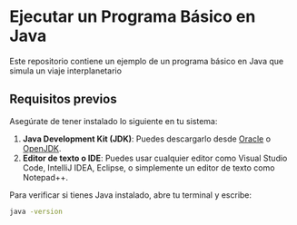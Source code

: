 # Ejecutar un Programa Básico en Java

Este repositorio contiene un ejemplo de un programa básico en Java que simula un viaje interplanetario

## Requisitos previos

Asegúrate de tener instalado lo siguiente en tu sistema:

1. **Java Development Kit (JDK)**: Puedes descargarlo desde [Oracle](https://www.oracle.com/java/technologies/javase-downloads.html) o [OpenJDK](https://openjdk.org/).
2. **Editor de texto o IDE**: Puedes usar cualquier editor como Visual Studio Code, IntelliJ IDEA, Eclipse, o simplemente un editor de texto como Notepad++.

Para verificar si tienes Java instalado, abre tu terminal y escribe:

```bash
java -version

